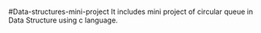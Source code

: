 #Data-structures-mini-project
It includes mini project of circular queue in Data Structure using c language.
